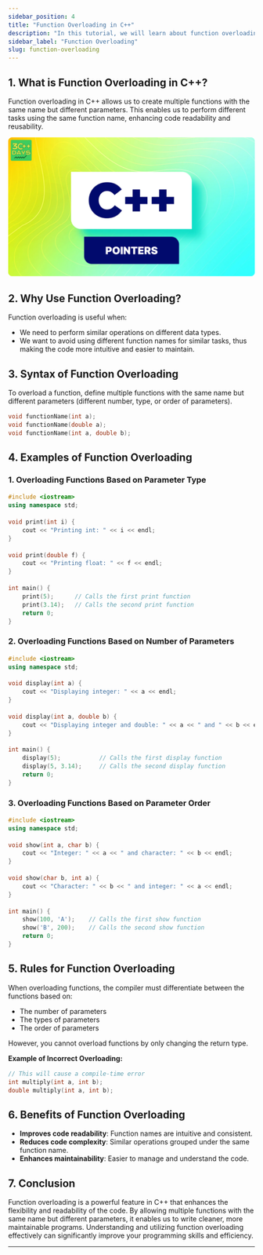 ```yaml
---
sidebar_position: 4
title: "Function Overloading in C++"
description: "In this tutorial, we will learn about function overloading in C++ with the help of examples. Function overloading allows us to create multiple functions with the same name, each performing different tasks based on their parameters."
sidebar_label: "Function Overloading"
slug: function-overloading
---
```


## 1. What is Function Overloading in C++?

Function overloading in C++ allows us to create multiple functions with the same name but different parameters. This enables us to perform different tasks using the same function name, enhancing code readability and reusability.

![Function overloading in CPP](../../static/img/day-13/function-overloading.png)

## 2. Why Use Function Overloading?

Function overloading is useful when:
- We need to perform similar operations on different data types.
- We want to avoid using different function names for similar tasks, thus making the code more intuitive and easier to maintain.

## 3. Syntax of Function Overloading

To overload a function, define multiple functions with the same name but different parameters (different number, type, or order of parameters).

```cpp
void functionName(int a);
void functionName(double a);
void functionName(int a, double b);
```

## 4. Examples of Function Overloading

### 1. Overloading Functions Based on Parameter Type

```cpp
#include <iostream>
using namespace std;

void print(int i) {
    cout << "Printing int: " << i << endl;
}

void print(double f) {
    cout << "Printing float: " << f << endl;
}

int main() {
    print(5);      // Calls the first print function
    print(3.14);   // Calls the second print function
    return 0;
}
```

### 2. Overloading Functions Based on Number of Parameters

```cpp
#include <iostream>
using namespace std;

void display(int a) {
    cout << "Displaying integer: " << a << endl;
}

void display(int a, double b) {
    cout << "Displaying integer and double: " << a << " and " << b << endl;
}

int main() {
    display(5);           // Calls the first display function
    display(5, 3.14);     // Calls the second display function
    return 0;
}
```

### 3. Overloading Functions Based on Parameter Order

```cpp
#include <iostream>
using namespace std;

void show(int a, char b) {
    cout << "Integer: " << a << " and character: " << b << endl;
}

void show(char b, int a) {
    cout << "Character: " << b << " and integer: " << a << endl;
}

int main() {
    show(100, 'A');    // Calls the first show function
    show('B', 200);    // Calls the second show function
    return 0;
}
```

## 5. Rules for Function Overloading

When overloading functions, the compiler must differentiate between the functions based on:
- The number of parameters
- The types of parameters
- The order of parameters

However, you cannot overload functions by only changing the return type.

**Example of Incorrect Overloading:**

```cpp
// This will cause a compile-time error
int multiply(int a, int b);
double multiply(int a, int b);
```

## 6. Benefits of Function Overloading

- **Improves code readability**: Function names are intuitive and consistent.
- **Reduces code complexity**: Similar operations grouped under the same function name.
- **Enhances maintainability**: Easier to manage and understand the code.

## 7. Conclusion

Function overloading is a powerful feature in C++ that enhances the flexibility and readability of the code. By allowing multiple functions with the same name but different parameters, it enables us to write cleaner, more maintainable programs. Understanding and utilizing function overloading effectively can significantly improve your programming skills and efficiency.

---